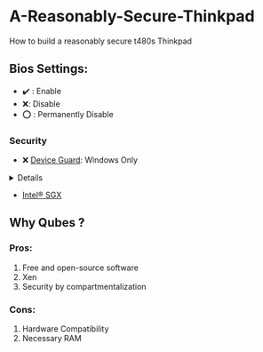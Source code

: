 # A-Reasonably-Secure-Thinkpad
How to build a reasonably secure t480s Thinkpad


## Bios Settings:
* :heavy_check_mark: : Enable
* :x:: Disable
* :o: : Permanently Disable
### Security
* :x: [Device Guard](https://docs.microsoft.com/en-us/windows/security/threat-protection/device-guard/introduction-to-device-guard-virtualization-based-security-and-windows-defender-application-control):  Windows Only 
<details>
  <summary>Details</summary>
Device Guard restricts devices to only run authorized apps [...], while simultaneously hardening the OS against kernel memory attacks [...]
</details>

* [Intel® SGX](https://software.intel.com/en-us/blogs/2013/09/26/protecting-application-secrets-with-intel-sgx)


## Why Qubes ?
### Pros:
1. Free and open-source software
2. Xen
3. Security by compartmentalization

### Cons:
1. Hardware Compatibility
2. Necessary RAM
